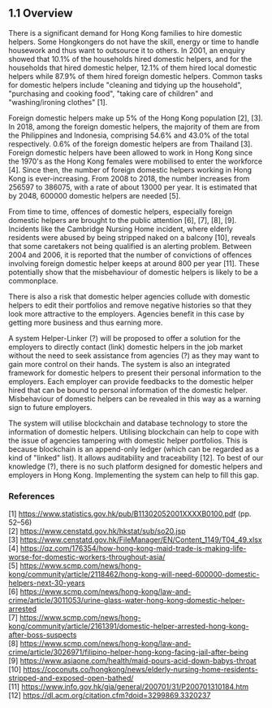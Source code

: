 ## 1.1 Overview

There is a significant demand for Hong Kong families to hire domestic helpers.
Some Hongkongers do not have the skill, energy or time to handle housework and thus want to outsource it to others.
In 2001, an enquiry showed that 10.1% of the households hired domestic helpers, and for the households that hired domestic helper, 12.1% of them hired local domestic helpers while 87.9% of them hired foreign domestic helpers.
Common tasks for domestic helpers include "cleaning and tidying up the household", "purchasing and cooking food", "taking care of children" and "washing/ironing clothes" [1].

Foreign domestic helpers make up 5% of the Hong Kong population [2], [3].
In 2018, among the foreign domestic helpers, the majority of them are from the Philippines and Indonesia, comprising 54.6% and 43.0% of the total respectively.
0.6% of the foreign domestic helpers are from Thailand [3].
Foreign domestic helpers have been allowed to work in Hong Kong since the 1970's as the Hong Kong females were mobilised to enter the workforce [4].
Since then, the number of foreign domestic helpers working in Hong Kong is ever-increasing.
From 2008 to 2018, the number increases from  256597 to 386075, with a rate of about 13000 per year.
It is estimated that by 2048, 600000 domestic helpers are needed [5].

From time to time, offences of domestic helpers, especially foreign domestic helpers are brought to the public attention [6], [7], [8], [9].
Incidents like the Cambridge Nursing Home incident, where elderly residents were abused by being stripped naked on a balcony [10], reveals that some caretakers not being qualified is an alerting problem.
Between 2004 and 2006, it is reported that the number of convictions of offences involving foreign domestic helper keeps at around 800 per year [11].
These potentially show that the misbehaviour of domestic helpers is likely to be a commonplace.

There is also a risk that domestic helper agencies collude with domestic helpers to edit their portfolios and remove negative histories so that they look more attractive to the employers.
Agencies benefit in this case by getting more business and thus earning more.

A system Helper-Linker (?) will be proposed to offer a solution for the employers to directly contact (link) domestic helpers in the job market without the need to seek assistance from agencies (?) as they may want to gain more control on their hands.
The system is also an integrated framework for domestic helpers to present their personal information to the employers.
Each employer can provide feedbacks to the domestic helper hired that can be bound to personal information of the domestic helper.
Misbehaviour of domestic helpers can be revealed in this way as a warning sign to future employers.

The system will utilise blockchain and database technology to store the information of domestic helpers.
Utilising blockchain can help to cope with the issue of agencies tampering with domestic helper portfolios.
This is because blockchain is an append-only ledger (which can be regarded as a kind of "linked" list).
It allows auditability and traceability [12].
To best of our knowledge (?), there is no such platform designed for domestic helpers and employers in Hong Kong.
Implementing the system can help to fill this gap.

### References

[1] <https://www.statistics.gov.hk/pub/B11302052001XXXXB0100.pdf> (pp. 52–56)\
[2] <https://www.censtatd.gov.hk/hkstat/sub/so20.jsp>\
[3] <https://www.censtatd.gov.hk/FileManager/EN/Content_1149/T04_49.xlsx>\
[4] <https://qz.com/176354/how-hong-kong-maid-trade-is-making-life-worse-for-domestic-workers-throughout-asia/>\
[5] <https://www.scmp.com/news/hong-kong/community/article/2118462/hong-kong-will-need-600000-domestic-helpers-next-30-years>\
[6] <https://www.scmp.com/news/hong-kong/law-and-crime/article/3011053/urine-glass-water-hong-kong-domestic-helper-arrested>\
[7] <https://www.scmp.com/news/hong-kong/community/article/2161391/domestic-helper-arrested-hong-kong-after-boss-suspects>\
[8] <https://www.scmp.com/news/hong-kong/law-and-crime/article/3026971/filipino-helper-hong-kong-facing-jail-after-being>\
[9] <https://www.asiaone.com/health/maid-pours-acid-down-babys-throat>\
[10] <https://coconuts.co/hongkong/news/elderly-nursing-home-residents-stripped-and-exposed-open-bathed/>\
[11] <https://www.info.gov.hk/gia/general/200701/31/P200701310184.htm>\
[12] <https://dl.acm.org/citation.cfm?doid=3299869.3320237>
